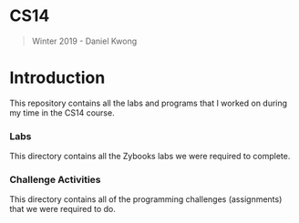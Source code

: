 # CS14
> Winter 2019 - Daniel Kwong


# Introduction
This repository contains all the labs and programs that I worked on during my time in the CS14 course.

### Labs
This directory contains all the Zybooks labs we were required to complete.

### Challenge Activities
This directory contains all of the programming challenges (assignments) that we were required to do. 
